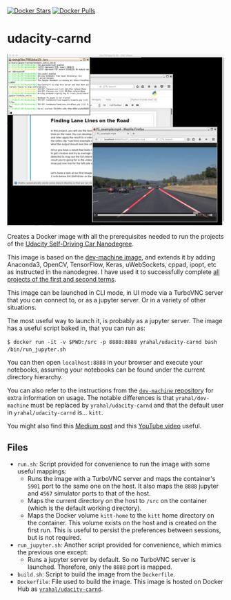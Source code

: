 [![Docker Stars](https://img.shields.io/docker/stars/yrahal/udacity-carnd.svg)](https://hub.docker.com/r/yrahal/udacity-carnd/)
[![Docker Pulls](https://img.shields.io/docker/pulls/yrahal/udacity-carnd.svg)](https://hub.docker.com/r/yrahal/udacity-carnd/)

# udacity-carnd
<img src="images/screenshot.png" width="600"/>

Creates a Docker image with all the prerequisites needed to run the projects of the [Udacity Self-Driving
Car Nanodegree](https://www.udacity.com/course/self-driving-car-engineer-nanodegree--nd013).

This image is based on the [dev-machine image](https://github.com/yrahal/dev-machine), and extends it by
adding Anaconda3, OpenCV, TensorFlow, Keras, uWebSockets, cppad, ipopt, etc as instructed in the nanodegree.
I have used it to successfully complete
[all projects of the first and second terms](https://github.com/yrahal/udacity-sdcnd).

This image can be launched in CLI mode, in UI mode via a TurboVNC server that you can connect to, or as a 
jupyter server. Or in a variety of other situations.

The most useful way to launch it, is probably as a jupyter server. The image has a useful script baked in,
that you can run as:

`$ docker run -it -v $PWD:/src -p 8888:8888 yrahal/udacity-carnd bash /bin/run_jupyter.sh`

You can then open `localhost:8888` in your browser and execute your notebooks, assuming your notebooks
can be found under the current directory hierarchy.

You can also refer to the instructions from the
[`dev-machine` repository](https://github.com/yrahal/dev-machine/blob/master/README.md) for extra information on
usage. The notable differences is that `yrahal/dev-machine` must be replaced by `yrahal/udacity-carnd`
and that the default user in `yrahal/udacity-carnd` is... `kitt`.

You might also find this
[Medium post](https://medium.com/@YoucefRahal/docker-image-for-the-udacity-self-driving-car-nanodegree-with-ui-995d58ab92d6)
and this [YouTube video](https://www.youtube.com/watch?v=PUGERKPzFD4) useful.

## Files
* `run.sh`: Script provided for convenience to run the image with some useful mappings:
  * Runs the image with a TurboVNC server and maps the container's `5901` port to the same one on
  the host. It also maps the `8888` jupyter and `4567` simulator ports to that of the host.
  * Maps the current directory on the host to `/src` on the container (which is the default working
  directory).
  * Maps the Docker volume `kitt-home` to the `kitt` home directory on the container. This volume
  exists on the host and is created on the first run. This is useful to persist the preferences
  between sessions, but is not required.
* `run_jupyter.sh`: Another script provided for convenience, which mimics the previous one except:
  * Runs a jupyter server by default. So no TurboVNC server is launched. Therefore, only the 
    `8888` port is mapped.
* `build.sh`: Script to build the image from the `Dockerfile`.
* `Dockerfile`: File used to build the image. This image is hosted on Docker Hub as
[`yrahal/udacity-carnd`](https://hub.docker.com/r/yrahal/udacity-carnd).
